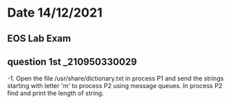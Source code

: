 # Date 14/12/2021
## EOS Lab Exam

## question 1st _210950330029
-1. Open the file /usr/share/dictionary.txt in process P1 and send the strings starting with letter 'm' to process P2 using message queues. In process P2 find and print the length of string.
